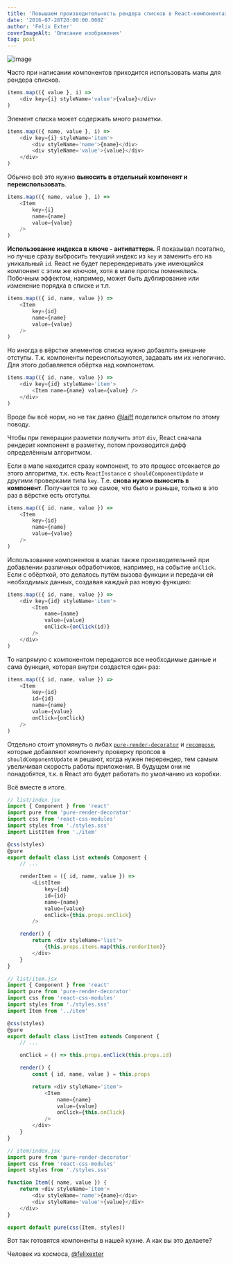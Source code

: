 ```yaml
---
title: 'Повышаем производительность рендера списков в React-компонентах'
date: '2016-07-28T20:00:00.000Z'
author: 'Felix Exter'
coverImageAlt: 'Описание изображения'
tag: post
---
```


![image](/images/react.png)

**Ч**асто при написании компонентов приходится использовать мапы для рендера списков.

```js
items.map(({ value }, i) =>
	<div key={i} styleName='value'>{value}</div>
)
```

Элемент списка может содержать много разметки.

```js
items.map(({ name, value }, i) =>
	<div key={i} styleName='item'>
		<div styleName='name'>{name}</div>
		<div styleName='value'>{value}</div>
	</div>
)
```

Обычно всё это нужно **выносить в отдельный компонент и переиспользовать**.

```js
items.map(({ name, value }, i) =>
	<Item
		key={i}
		name={name}
		value={value}
	/>
)
```

**Использование индекса в ключе - антипаттерн.**
Я показывал поэтапно, но лучше сразу выбросить текущий индекс из `key` и заменить его на уникальный `id`.
React не будет перерендеривать уже имеющийся компонент с этим же ключом, хотя в мапе пропсы поменялись.
Побочным эффектом, например, может быть дублирование или изменение порядка в списке и т.п.

```js
items.map(({ id, name, value }) =>
	<Item
		key={id}
		name={name}
		value={value}
	/>
)
```

Но иногда в вёрстке элементов списка нужно добавлять внешние отступы.
Т.к. компоненты переиспользуются, задавать им их нелогично.
Для этого добавляется обёртка над компонетом.

```js
items.map(({ id, name, value }) =>
	<div key={id} styleName='item'>
		<Item name={name} value={value} />
	</div>
)
```

Вроде бы всё норм, но не так давно [@laiff](https://github.com/laiff) поделился опытом по этому поводу.

Чтобы при генерации разметки получить этот `div`,
React сначала рендерит компонент в разметку, потом производится дифф определённым алгоритмом.

Если в мапе находится сразу компонент, то это процесс отсекается до этого алгоритма, т.к. есть `ReactInstance` с `shouldComponentUpdate` и другими проверками типа `key`.
Т.е. **снова нужно выноcить в компонент**.
Получается то же самое, что было и раньше, только в это раз в вёрстке есть отступы.

```js
items.map(({ id, name, value }) =>
	<Item
		key={id}
		name={name}
		value={value}
	/>
)
```

Использование компонентов в мапах также производительней при добавлении различных обработчиков,
например, на событие `onClick`.
Если с обёрткой, это делалось путём вызова функции
и передачи ей необходимых данных, создавая каждый раз новую функцию:

```js
items.map(({ id, name, value }) =>
	<div key={id} styleName='item'>
		<Item
			name={name}
			value={value}
			onClick={onClick(id)}
		/>
	</div>
)
```

То напрямую с компонентом передаются все необходимые данные и сама функция, которая внутри создастся один раз:

```js
items.map(({ id, name, value }) =>
	<Item
		key={id}
		id={id}
		name={name}
		value={value}
		onClick={onClick}
	/>
)
```

Отдельно стоит упомянуть о либах [`pure-render-decorator`](https://github.com/felixgirault/pure-render-decorator)
и [`recompose`](https://github.com/acdlite/recompose),
которые добавляют компоненту проверку пропсов в `shouldComponentUpdate`
и решают, когда нужен перерендер, тем самым увеличивая скорость работы приложения.
В будущем они не понадобятся, т.к. в React это будет работать по умолчанию из коробки.

Всё вместе в итоге.

```js
// list/index.jsx
import { Component } from 'react'
import pure from 'pure-render-decorator'
import css from 'react-css-modules'
import styles from './styles.sss'
import ListItem from './item'

@css(styles)
@pure
export default class List extends Component {
	// ...

	renderItem = ({ id, name, value }) =>
		<ListItem
			key={id}
			id={id}
			name={name}
			value={value}
			onClick={this.props.onClick}
		/>

	render() {
		return <div styleName='list'>
			{this.props.items.map(this.renderItem)}
		</div>
	}
}
```

```js
// list/item.jsx
import { Component } from 'react'
import pure from 'pure-render-decorator'
import css from 'react-css-modules'
import styles from './styles.sss'
import Item from '../item'

@css(styles)
@pure
export default class ListItem extends Component {
	// ...

	onClick = () => this.props.onClick(this.props.id)

	render() {
		const { id, name, value } = this.props

		return <div styleName='item'>
			<Item
				name={name}
				value={value}
				onClick={this.onClick}
			/>
		</div>
	}
}
```

```js
// item/index.jsx
import pure from 'pure-render-decorator'
import css from 'react-css-modules'
import styles from './styles.sss'

function Item({ name, value }) {
	return <div styleName='item'>
		<div styleName='name'>{name}</div>
		<div styleName='value'>{value}</div>
	</div>
}

export default pure(css(Item, styles))
```

Вот так готовятся компоненты в нашей кухне.
А как вы это делаете?


Человек из космоса,
[@felixexter](https://twitter.com/felix_exter)
